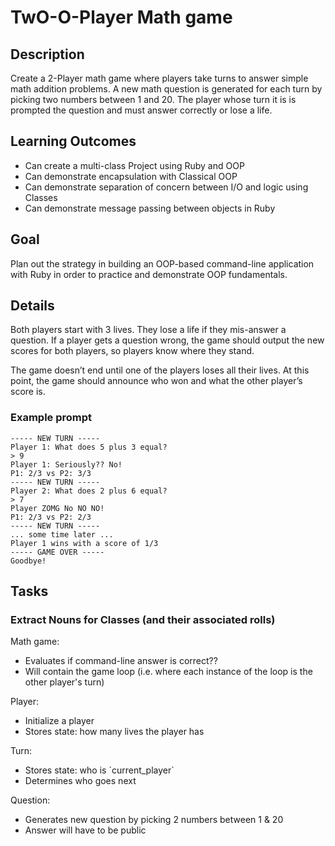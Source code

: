 # TwO-O-Player Math game
## Description
Create a 2-Player math game where players take turns to answer simple math addition problems. A new math question is generated for each turn by picking two numbers between 1 and 20. The player whose turn it is is prompted the question and must answer correctly or lose a life.

## Learning Outcomes
<ul>
<li> Can create a multi-class Project using Ruby and OOP
<li> Can demonstrate encapsulation with Classical OOP
<li> Can demonstrate separation of concern between I/O and logic using Classes
<li> Can demonstrate message passing between objects in Ruby
</ul>

## Goal
Plan out the strategy in building an OOP-based command-line application with Ruby in order to practice and demonstrate OOP fundamentals.

## Details
Both players start with 3 lives. They lose a life if they mis-answer a question. If a player gets a question wrong, the game should output the new scores for both players, so players know where they stand.

The game doesn’t end until one of the players loses all their lives. At this point, the game should announce who won and what the other player’s score is.

### Example prompt
```
----- NEW TURN -----
Player 1: What does 5 plus 3 equal?
> 9
Player 1: Seriously?? No!
P1: 2/3 vs P2: 3/3
----- NEW TURN -----
Player 2: What does 2 plus 6 equal?
> 7
Player ZOMG No NO NO!
P1: 2/3 vs P2: 2/3
----- NEW TURN -----
... some time later ...
Player 1 wins with a score of 1/3
----- GAME OVER -----
Goodbye!
```

## Tasks
### Extract Nouns for Classes (and their associated rolls)
Math game:
<ul>
<li> Evaluates if command-line answer is correct??
<li> Will contain the game loop (i.e. where each instance of the loop is the other player's turn)
</ul>

Player:
<ul>
<li> Initialize a player
<li> Stores state: how many lives the player has
</ul>

Turn:
<ul>
<li> Stores state: who is `current_player`
<li> Determines who goes next
</ul>

Question:
<ul>
<li> Generates new question by picking 2 numbers between 1 & 20
<li> Answer will have to be public
</ul>
